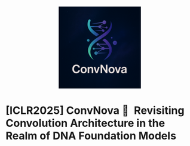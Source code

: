 <p align="center"> <img src="logo.jpg" alt="ConvNova" width="220"/> </p>
<h1>[ICLR2025] ConvNova 🧬 Revisiting Convolution Architecture in the Realm of DNA Foundation Models</h1>

